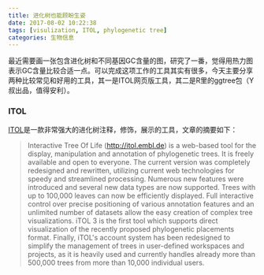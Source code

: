 ```yaml
---
title: 进化树也能顾盼生姿
date: 2017-08-02 10:22:38
tags: [visulization, ITOL, phylogenetic tree]
categories: 生物信息
---
```


最近需要画一张包含进化树和不同基因GC含量的图，研究了一番，觉得用热力图表示GC含量比较合适一点。可以完成这项工作的工具其实有很多，今天主要分享两种比较常见和好用的工具，其一是ITOL网页版工具，其二是R里的ggtree包（Y叔出品，值得安利）。

### ITOL
[ITOL](http://itol.embl.de)是一款非常强大的进化树注释，修饰，展示的工具，文章的摘要如下：
>Interactive Tree Of Life (http://itol.embl.de) is a web-based tool for the display, manipulation and annotation of phylogenetic trees. It is freely available and open to everyone. The current version was completely redesigned and rewritten, utilizing current web technologies for speedy and streamlined processing. Numerous new features were introduced and several new data types are now supported. Trees with up to 100,000 leaves can now be efficiently displayed. Full interactive control over precise positioning of various annotation features and an unlimited number of datasets allow the easy creation of complex tree visualizations. iTOL 3 is the first tool which supports direct visualization of the recently proposed phylogenetic placements format. Finally, iTOL's account system has been redesigned to simplify the management of trees in user-defined workspaces and projects, as it is heavily used and currently handles already more than 500,000 trees from more than 10,000 individual users.

 